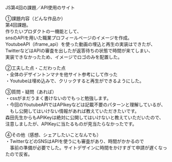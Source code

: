 JS第4回の課題／API使用のサイト

①課題内容（どんな作品か）<br>
第4回課題。<br>
作りたいプロダクトの一機能として、<br>
snsのAPIを用いた職業プロフィールページのイメージを作成。<br>
YoutubeAPI（iframe_api）を使った動画の埋込と再生の実装はできたが、<br>
TwitterなどはAPIの審査を出したが返答待ちの状態で時間が来てしまい、<br>
実装できなかったため、イメージでロゴのみを配置した。<br>

②工夫した点・こだわった点<br>
・全体のデザイントンマナを他サイト参考にして作った<br>
・Youtubeは埋め込みで、クリックすると再生ができるようにした。<br>

③質問・疑問（あれば）<br>
・cssがまだうまく書けないのでもっと勉強します。<br>
・今回のYoutubeAPIではAPIkeyなどは記載不要のパターンと理解しているが、<br>
　もし公開してはいけない情報があれば教えていただきたいです。<br>
森田先生からもAPIKeyは絶対に公開してはいけないと教えていただいたので、<br>
注意しましたが、APIKeyに当たるものが見当たらなかったです。<br>

④その他（感想、シェアしたいことなんでも）<br>
・TwitterなどのSNSはAPIを使うにも審査があり、時間がかかるので<br>
　事前の準備が必要でした。サイトデザインに時間をかけすぎて申請が遅くなったので反省。<br>

